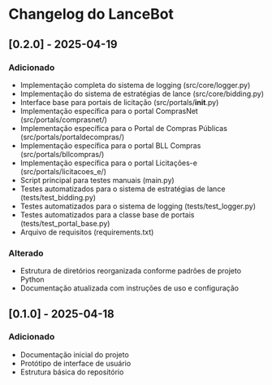 # Changelog do LanceBot

## [0.2.0] - 2025-04-19
### Adicionado
- Implementação completa do sistema de logging (src/core/logger.py)
- Implementação do sistema de estratégias de lance (src/core/bidding.py)
- Interface base para portais de licitação (src/portals/__init__.py)
- Implementação específica para o portal ComprasNet (src/portals/comprasnet/)
- Implementação específica para o Portal de Compras Públicas (src/portals/portaldecompras/)
- Implementação específica para o portal BLL Compras (src/portals/bllcompras/)
- Implementação específica para o portal Licitações-e (src/portals/licitacoes_e/)
- Script principal para testes manuais (main.py)
- Testes automatizados para o sistema de estratégias de lance (tests/test_bidding.py)
- Testes automatizados para o sistema de logging (tests/test_logger.py)
- Testes automatizados para a classe base de portais (tests/test_portal_base.py)
- Arquivo de requisitos (requirements.txt)

### Alterado
- Estrutura de diretórios reorganizada conforme padrões de projeto Python
- Documentação atualizada com instruções de uso e configuração

## [0.1.0] - 2025-04-18
### Adicionado
- Documentação inicial do projeto
- Protótipo de interface de usuário
- Estrutura básica do repositório
